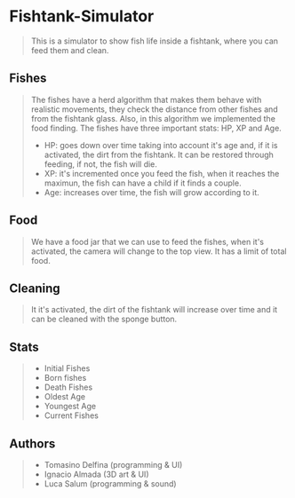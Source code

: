 # Fishtank-Simulator

> This is a simulator to show fish life inside a fishtank, where you can feed them and clean.

## Fishes

> The fishes have a herd algorithm that makes them behave with realistic movements, they check the distance from other fishes and from the fishtank glass.
> Also, in this algorithm we implemented the food finding.
> The fishes have three important stats: HP, XP and Age.
> - HP: goes down over time taking into account it's age and, if it is activated, the dirt from the fishtank. It can be restored through feeding, if not, the fish will die.
> - XP: it's incremented once you feed the fish, when it reaches the maximun, the fish can have a child if it finds a couple.
> - Age: increases over time, the fish will grow according to it.

## Food

> We have a food jar that we can use to feed the fishes, when it's activated, the camera will change to the top view. It has a limit of total food.

## Cleaning

> It it's activated, the dirt of the fishtank will increase over time and it can be cleaned with the sponge button.

## Stats

> - Initial Fishes
> - Born fishes
> - Death Fishes
> - Oldest Age
> - Youngest Age
> - Current Fishes

## Authors

> - Tomasino Delfina (programming & UI)
> - Ignacio Almada (3D art & UI)
> - Luca Salum (programming & sound)
